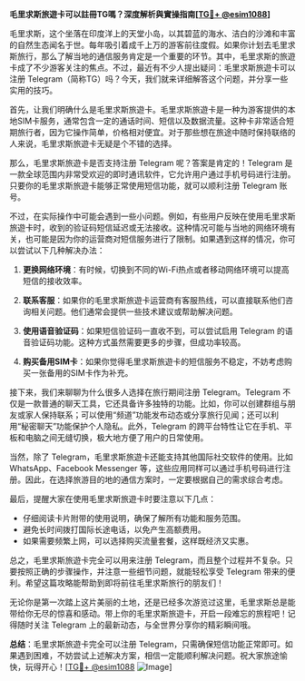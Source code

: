 **毛里求斯旅遊卡可以註冊TG嗎？深度解析與實操指南[[TG💪+ @esim1088](https://t.me/s/esim1088)]**

毛里求斯，这个坐落在印度洋上的天堂小岛，以其碧蓝的海水、洁白的沙滩和丰富的自然生态闻名于世。每年吸引着成千上万的游客前往度假。如果你计划去毛里求斯旅行，那么了解当地的通信服务肯定是一个重要的环节。其中，毛里求斯的旅遊卡成了不少游客关注的焦点。不过，最近有不少人提出疑问：毛里求斯旅遊卡可以注册 Telegram（简称TG）吗？今天，我们就来详细解答这个问题，并分享一些实用的技巧。

首先，让我们明确什么是毛里求斯旅遊卡。毛里求斯旅遊卡是一种为游客提供的本地SIM卡服务，通常包含一定的通话时间、短信以及数据流量。这种卡非常适合短期旅行者，因为它操作简单，价格相对便宜。对于那些想在旅途中随时保持联络的人来说，毛里求斯旅遊卡无疑是个不错的选择。

那么，毛里求斯旅遊卡是否支持注册 Telegram 呢？答案是肯定的！Telegram 是一款全球范围内非常受欢迎的即时通讯软件，它允许用户通过手机号码进行注册。只要你的毛里求斯旅遊卡能够正常使用短信功能，就可以顺利注册 Telegram 账号。

不过，在实际操作中可能会遇到一些小问题。例如，有些用户反映在使用毛里求斯旅遊卡时，收到的验证码短信延迟或无法接收。这种情况可能与当地的网络环境有关，也可能是因为你的运营商对短信服务进行了限制。如果遇到这样的情况，你可以尝试以下几种解决办法：

1. **更换网络环境**：有时候，切换到不同的Wi-Fi热点或者移动网络环境可以提高短信的接收效率。
   
2. **联系客服**：如果你的毛里求斯旅遊卡运营商有客服热线，可以直接联系他们咨询相关问题。他们通常会提供一些技术建议或帮助解决问题。

3. **使用语音验证码**：如果短信验证码一直收不到，可以尝试启用 Telegram 的语音验证码功能。这种方式虽然需要更多的步骤，但成功率较高。

4. **购买备用SIM卡**：如果你觉得毛里求斯旅遊卡的短信服务不稳定，不妨考虑购买一张备用的SIM卡作为补充。

接下来，我们来聊聊为什么很多人选择在旅行期间注册 Telegram。Telegram 不仅是一款普通的聊天工具，它还具备许多独特的功能。比如，你可以创建群组与朋友或家人保持联系；可以使用“频道”功能发布动态或分享旅行见闻；还可以利用“秘密聊天”功能保护个人隐私。此外，Telegram 的跨平台特性让它在手机、平板和电脑之间无缝切换，极大地方便了用户的日常使用。

当然，除了 Telegram，毛里求斯旅遊卡还能支持其他国际社交软件的使用。比如 WhatsApp、Facebook Messenger 等，这些应用同样可以通过手机号码进行注册。因此，在选择旅游目的地的通信方案时，一定要根据自己的需求综合考虑。

最后，提醒大家在使用毛里求斯旅遊卡时要注意以下几点：
- 仔细阅读卡片附带的使用说明，确保了解所有功能和服务范围。
- 避免长时间拨打国际长途电话，以免产生高额费用。
- 如果需要频繁上网，可以选择购买流量套餐，这样既经济又实惠。

总之，毛里求斯旅遊卡完全可以用来注册 Telegram，而且整个过程并不复杂。只要按照正确的步骤操作，并注意一些细节问题，就能轻松享受 Telegram 带来的便利。希望这篇攻略能帮助到即将前往毛里求斯旅行的朋友们！

无论你是第一次踏上这片美丽的土地，还是已经多次游览过这里，毛里求斯总是能带给你无尽的惊喜和感动。带上你的毛里求斯旅遊卡，开启一段难忘的旅程吧！记得随时关注 Telegram 上的最新动态，与全世界分享你的精彩瞬间哦。

**总结**：毛里求斯旅遊卡完全可以注册 Telegram，只需确保短信功能正常即可。如果遇到困难，不妨尝试上述解决方案，相信一定能顺利解决问题。祝大家旅途愉快，玩得开心！[[TG💪+ @esim1088](https://t.me/s/esim1088) ![Image](https://i.postimg.cc/4NQfJmqS/Snipaste-2025-05-13-00-14-12.png)]